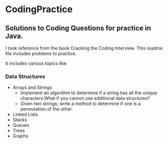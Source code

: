 # CodingPractice

## Solutions to Coding Questions for practice in Java.

I took reference from the book Cracking the Coding Interview. This readme file includes problems to practice.

It includes various topics like:
### Data Structures
- Arrays and Strings
  - Implement an algorithm to determine if a string has all the unique characters.What if you cannot use additional data structures? 
  - Given two strings, write a method to determine if one is a permutation of the other.
- Linked Lists
- Stacks
- Queues
- Trees
- Graphs


